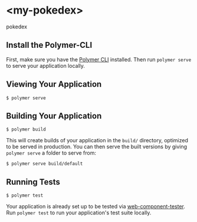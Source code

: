 # \<my-pokedex\>

pokedex 

## Install the Polymer-CLI

First, make sure you have the [Polymer CLI](https://www.npmjs.com/package/polymer-cli) installed. Then run `polymer serve` to serve your application locally.

## Viewing Your Application

```
$ polymer serve
```

## Building Your Application

```
$ polymer build
```

This will create builds of your application in the `build/` directory, optimized to be served in production. You can then serve the built versions by giving `polymer serve` a folder to serve from:

```
$ polymer serve build/default
```

## Running Tests

```
$ polymer test
```

Your application is already set up to be tested via [web-component-tester](https://github.com/Polymer/web-component-tester). Run `polymer test` to run your application's test suite locally.
